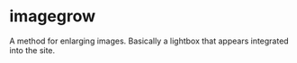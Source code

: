 # imagegrow
A method for enlarging images. Basically a lightbox that appears integrated into the site.
